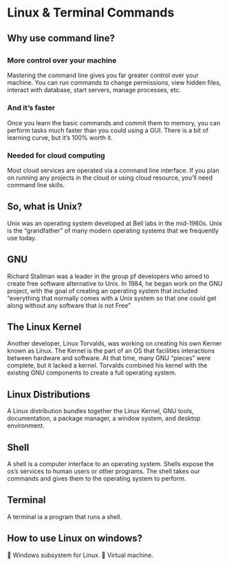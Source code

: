 <h1>Linux & Terminal Commands</h1>

<h2>Why use command line?<h2>
<h3>More control over your machine</h3>
Mastering the command line gives you far greater control over your machine.
You can run commands to change permissions, view hidden files, interact with database, start servers, manage processes, etc.

<h3>And it’s faster</h3>
Once you learn the basic commands and commit them to memory, you can perform tasks much faster than you could using a GUI.
There is a bit of learning curve, but it’s 100% worth it.

<h3>Needed  for cloud  computing </h3>
Most cloud services are operated via a command line interface. If you plan on running any projects in the cloud or using cloud resource, you’ll need command line skills.

<h2>So, what is Unix? </h2>
Unix was an operating system developed at Bell labs in the mid-1960s.
Unix is the “grandfather” of many modern operating systems that we frequently use today.

<h2>GNU</h2>
Richard Stallman was a leader in the group pf developers who aimed to create free software alternative to Unix.
In 1984, he began work on the GNU project, with the goal of creating an operating system that included “everything that normally comes with a Unix system so that one could get along without any software that is not Free”<br>

<h2>The Linux Kernel</h2>
Another developer, Linux Torvalds, was 
working on creating his own Kerner known as Linux.
The Kernel is the part of an OS that facilities interactions between hardware and software.
At that time, many GNU “pieces” were complete, but it lacked a kernel.
Torvalds combined his kernel with the existing GNU components to create a full operating system.

<h2>Linux Distributions</h2>
A Linux distribution bundles together the Linux Kernel, GNU tools, documentation, a package manager, a window system, and desktop environment.

<h2>Shell</h2>
A shell is a computer interface to an operating system.
Shells expose the os’s services to human users or other programs.
The shell takes our commands and gives them to the operating system to perform. 

<h2>Terminal</h2> 
A terminal ia a program that runs a shell.

<h2>How to use Linux on windows?</h2>
	Windows subsystem for Linux.
	Virtual machine.

















